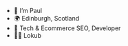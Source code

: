 - 👋 I’m Paul
- 🌍 Edinburgh, Scotland
- 👷 Tech & Ecommerce SEO, Developer
- 🧑‍💻 Lokub

<!---
paulrollo/paulrollo is a ✨ special ✨ repository because its `README.md` (this file) appears on your GitHub profile.
You can click the Preview link to take a look at your changes.
--->
